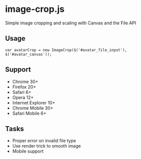 # image-crop.js

Simple image cropping and scaling with Canvas and the File API

## Usage

    var avatarCrop = new ImageCrop($('#avatar_file_input'), $('#avatar_canvas'));

## Support
* Chrome 30+
* Firefox 20+
* Safari 6+
* Opera 12+
* Internet Explorer 10+
* Chrome Mobile 30+
* Safari Mobile 6+

## Tasks

* Proper error on invalid file type
* Use render trick to smooth image
* Mobile support

